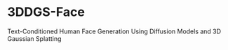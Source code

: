 # 3DDGS-Face
Text-Conditioned Human Face Generation Using Diffusion Models and 3D Gaussian Splatting
